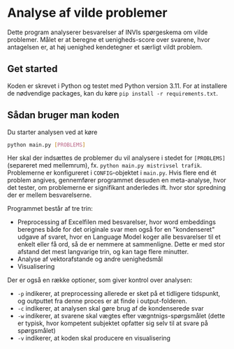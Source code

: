 # Analyse af vilde problemer
Dette program analyserer besvarelser af INVIs spørgeskema om vilde problemer. Målet er at beregne et uenigheds-score over svarene, hvor antagelsen er, at høj uenighed kendetegner et særligt vildt problem.

## Get started
Koden er skrevet i Python og testet med Python version 3.11. For at installere de nødvendige packages, kan du køre `pip install -r requirements.txt`. 

## Sådan bruger man koden

Du starter analysen ved at køre
```bash
python main.py [PROBLEMS] 
```
Her skal der indsættes de problemer du vil analysere i stedet for `[PROBLEMS]` (separeret med mellemrum), fx. `python main.py mistrivsel trafik`. Problemerne er konfigureret i `CONFIG`-objektet i `main.py`.
Hvis flere end ét problem angives, gennemfører programmet desuden en meta-analyse, hvor det tester, om problemerne er signifikant anderledes ift. hvor stor spredning der er mellem besvarelserne. 

Programmet består af tre trin:
 - Preprocessing af Excelfilen med besvarelser, hvor word embeddings beregnes både for det originale svar men også for en "kondenseret" udgave af svaret, hvor en Language Model koger alle besvarelser til et enkelt eller få ord, så de er nemmere at sammenligne. Dette er med stor afstand det mest langvarige trin, og kan tage flere minutter.
 - Analyse af vektorafstande og andre uenighedsmål
 - Visualisering

Der er også en række optioner, som giver kontrol over analysen: 
 - `-p` indikerer, at preprocessing allerede er sket på et tidligere tidspunkt, og outputtet fra denne proces er at finde i output-folderen.
 - `-c` indikerer, at analysen skal gøre brug af de kondenserede svar
 - `-w` indikerer, at svarene skal vægtes efter vægntnigs-spørgsmålet (dette er typisk, hvor kompetent subjektet opfatter sig selv til at svare på spørgsmålet)
 - `-v` indikerer, at koden skal producere en visualisering


